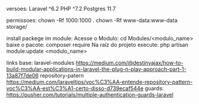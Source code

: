 versoes:
    Laravel ^6.2
    PHP ^7.2
    Postgres 11.7

permissoes:
    chown -Rf 1000:1000 .
    chown -Rf www-data:www-data storage/

install packege im module:
    Acesse o Modulo:
        cd Modules/<modulo_name>
    baixe o pacote:
        composer require <package>
    Na raiz do projeto execute:
        php artisan module:update <modulo_name>

links base:
    laravel-modules
        https://medium.com/@destinyajax/how-to-build-modular-applications-in-laravel-the-plug-n-play-approach-part-1-13a87f7de06
    repository-patern
        https://medium.com/laraveltips/voc%C3%AA-entende-repository-pattern-voc%C3%AA-est%C3%A1-certo-disso-d739ecaf544e
    guards:
        https://pusher.com/tutorials/multiple-authentication-guards-laravel
